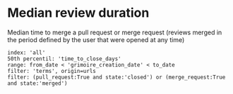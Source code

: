 # Median review duration

Median time to merge a pull request or merge request (reviews merged in the period defined by the user that were opened at any time)

```
index: 'all'
50th percentil: 'time_to_close_days'
range: from_date < 'grimoire_creation_date' < to_date
filter: 'terms', origin=urls
filter: (pull_request:True and state:'closed') or (merge_request:True and state:'merged')
```

